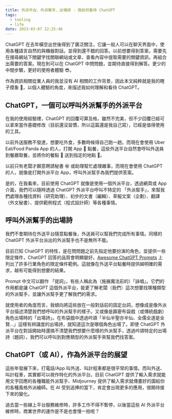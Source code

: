 ```yaml
---
title: 外派平台、外派幫手、出場詩 - 我如何看待 ChatGPT
tags:
  - tooling
  - life
date: 2023-03-07 22:25:46
---
```


ChatGPT 在去年橫空出世後得到了廣泛關注，它讓一般人可以在聊天界面中，使用各種語言自然的與機器對話，並得到還不錯的回答。以前想要得到答案，需要先在搜尋網站下關鍵字找關聯網站或文章，查看內容中提取需要的關鍵資訊，再組合出需要的答案。現在則可以在 ChatGPT 中問問題，並期待直接得到解答。更少的中間步驟，更好的使用者體驗 😎。

作為資訊相關從業人員的我並沒有 AI 相關的工作背景，因此本文純粹就是我的瞎子摸象 🐘，以個人體驗的角度，來描述我如何理解和看待 ChatGPT。

## ChatGPT，一個可以呼叫外派幫手的外派平台

在我的使用經驗裡，ChatGPT 的回覆可算及格，雖然不完美，但不少回覆已經可以拿來當作基礎修改（目前還沒習慣，所以這篇還是我自己寫），已經是值得使用的工具。

以前外送服務不發達，想要吃外食，多數時候得自己跑一趟。而現在會使用 Uber Eat/Food Panda App 的人，打開 App 📱 點餐，這些外送平台自然會呼叫外送員到餐廳取餐，並將你的餐點 🥡 送到指定的地點 🛵。

以前只有老闆才願意聘請秘書 ㊙️ 或助理幫忙處理雜事，而現在會使用 ChatGPT 的人，就像是打開外派平台 App，呼叫外派幫手為我們提供答案。

是的，在我看來，目前使用 ChatGPT 就像是使用一個外派平台，透過網頁或 App 介面，我們可以隨時透過 ChatGPT 外派平台呼叫不特定的 「外派幫手」，來幫我們處理各種找資料（研究助理）、初步的文書（編輯）、草擬文案（企劃）、翻譯（外文秘書）、提供範例程式（程式設計師）等各種事情。

## 呼叫外派幫手的出場詩

我們不會期待在外送平台隨意點餐後，外送員可以幫我們完成所有事情。同樣的 ChatGPT 外派平台派出的外派幫手也不是無所不能。

目前已知 ChatGPT 的特性，是在問問題之前先指定他要扮演的角色，並提供一些限定條件，ChatGPT 回答的品質會明顯變好。[Awesome ChatGPT Prompts](https://github.com/f/awesome-chatgpt-prompts) 上列出了許多行業角色的限定條件範例。這就像在外送平台點餐時提供越明確的需求，越有可能得到想要的結果。

Prompt 中文可以翻作 「提詞」，有些人稱此為（施展魔法前的）「詠唱」。它們的作用都是讓 ChatGPT 這個外派平台，能更了解老闆（我們）這次想要找哪種類型的外派幫手，並讓外派幫手更了解我們的需求。

就使用者的角度而言，我傾向將這些放在一般對話前的固定台詞，想像成是像外派平台描述清楚我們想呼叫的外派幫手的樣子。又或像是霹靂布袋戲（或傳統戲劇）角色出場時的「出場詩」。在布袋戲中透過吟頌「半仙半聖亦半仙、全儒全道是全賢...」這樣有辨識度的出場詩，就知道這次是哪個角色出場了。即使 ChatGPT 外派平台在對話開始時還搞不清楚我們想要什麼樣的外派幫手，透過吟頌特定的出場詩（題詞），我們可以呼叫到對應類型的外派幫手來幫我們找答案。

## ChatGPT（或 AI），作為外派平台的展望

這些年發展下來，打電話/App 叫外送、叫計程車都是很平常的事情。而叫外送、叫計程車，其實都可以視作特化的外派平台。目前 ChatGPT 提供了輸入需求就能用文字回應的各種職能外派幫手、Midjourney 提供了輸入需求就傳畫好的圖給你的各種風格外派繪師。在 AI 受到追捧的當下，肯定會出現更多的應用，很期待接下來的變化。

過去當一些線上平台服務維修時，許多工作不得不暫停，以後當這些 AI 外派平台維修時，商業世界的運作是不是也會慢一拍呢？
